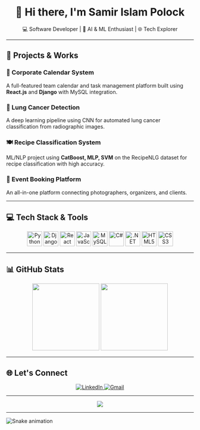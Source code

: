 <h1 align="center">👋 Hi there, I'm Samir Islam Polock</h1>
<p align="center">
  💻 Software Developer | 🔬 AI & ML Enthusiast | 🌐 Tech Explorer
</p>

---

## 🚀 Projects & Works

### 📆 Corporate Calendar System
A full-featured team calendar and task management platform built using **React.js** and **Django** with MySQL integration.

### 🧠 Lung Cancer Detection
A deep learning pipeline using CNN for automated lung cancer classification from radiographic images.

### 🍽 Recipe Classification System
ML/NLP project using **CatBoost, MLP, SVM** on the RecipeNLG dataset for recipe classification with high accuracy.

### 📸 Event Booking Platform
An all-in-one platform connecting photographers, organizers, and clients.

---

## 💻 Tech Stack & Tools

<p align="center">
  <img src="https://cdn.jsdelivr.net/gh/devicons/devicon/icons/python/python-original.svg" title="Python" alt="Python" width="40" height="40"/>
  <img src="https://cdn.jsdelivr.net/gh/devicons/devicon/icons/django/django-plain.svg" title="Django" alt="Django" width="40" height="40"/>
  <img src="https://cdn.jsdelivr.net/gh/devicons/devicon/icons/react/react-original.svg" title="React" alt="React" width="40" height="40"/>
  <img src="https://cdn.jsdelivr.net/gh/devicons/devicon/icons/javascript/javascript-original.svg" title="JavaScript" alt="JavaScript" width="40" height="40"/>
  <img src="https://cdn.jsdelivr.net/gh/devicons/devicon/icons/mysql/mysql-original.svg" title="MySQL" alt="MySQL" width="40" height="40"/>
  <img src="https://cdn.jsdelivr.net/gh/devicons/devicon/icons/csharp/csharp-original.svg" title="C#" alt="C#" width="40" height="40"/>
  <img src="https://cdn.jsdelivr.net/gh/devicons/devicon/icons/dot-net/dot-net-plain.svg" title=".NET" alt=".NET" width="40" height="40"/>
  <img src="https://cdn.jsdelivr.net/gh/devicons/devicon/icons/html5/html5-original.svg" title="HTML5" alt="HTML5" width="40" height="40"/>
  <img src="https://cdn.jsdelivr.net/gh/devicons/devicon/icons/css3/css3-original.svg" title="CSS3" alt="CSS3" width="40" height="40"/>
</p>

---

## 📊 GitHub Stats

<p align="center">
  <img src="https://github-readme-stats.vercel.app/api?username=samirislampolock&show_icons=true&theme=tokyonight" height="180px"/>
  <img src="https://github-readme-stats.vercel.app/api/top-langs/?username=samirislampolock&layout=compact&theme=tokyonight" height="180px"/>
</p>

---

## 🌐 Let's Connect

<p align="center">
  <a href="https://www.linkedin.com/in/samir-islam-polock-5a304a238" target="_blank">
    <img src="https://img.shields.io/badge/LinkedIn-blue?style=for-the-badge&logo=linkedin" alt="LinkedIn"/>
  </a>
  <a href="mailto:samirislampolock18@gmail.com">
    <img src="https://img.shields.io/badge/Gmail-D14836?style=for-the-badge&logo=gmail&logoColor=white" alt="Gmail"/>
  </a>
</p>

---

<p align="center">
  <img src="https://capsule-render.vercel.app/api?type=waving&color=gradient&height=100&section=footer"/>
</p>

---

![Snake animation](https://github.com/thepiyushmalhotra/thepiyushmalhotra/blob/output/github-contribution-grid-snake.svg)

